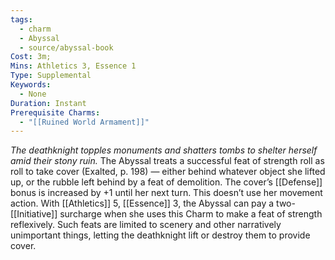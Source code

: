 ```yaml
---
tags:
  - charm
  - Abyssal
  - source/abyssal-book
Cost: 3m; 
Mins: Athletics 3, Essence 1
Type: Supplemental
Keywords:
  - None
Duration: Instant
Prerequisite Charms:
  - "[[Ruined World Armament]]"
---
```

*The deathknight topples monuments and shatters tombs to shelter herself amid their stony ruin.*
The Abyssal treats a successful feat of strength roll as roll to take cover (Exalted, p. 198) — either behind whatever object she lifted up, or the rubble left behind by a feat of demolition. The cover’s [[Defense]] bonus is increased by +1 until her next turn. This doesn’t use her movement action.
With [[Athletics]] 5, [[Essence]] 3, the Abyssal can pay a two-[[Initiative]] surcharge when she uses this Charm to make a feat of strength reflexively. Such feats are limited to scenery and other narratively unimportant things, letting the deathknight lift or destroy them to provide cover.